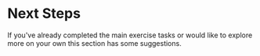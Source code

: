 # Next Steps

If you've already completed the main exercise tasks or would like to explore more on your own this section has some suggestions.
